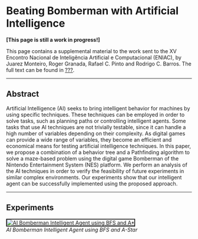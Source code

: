 # Beating Bomberman with Artificial Intelligence

**[This page is still a work in progress!]**

This page contains a supplemental material to the work sent to the XV Encontro Nacional de Inteligência Artificial e Computacional (ENIAC), by Juarez Monteiro, Roger Granada, Rafael C. Pinto and Rodrigo C. Barros. The full text can be found in [???](http://www...com).

---
## Abstract

Artificial Intelligence (AI) seeks to bring intelligent behavior for machines by using specific techniques.
These techniques can be employed in order to solve tasks, such as planning paths or controlling intelligent agents.
Some tasks that use AI techniques are not trivially testable, since it can handle a high number of variables depending on their complexity.
As digital games can provide a wide range of variables, they become an efficient and economical means for testing artificial intelligence techniques.
In this paper, we propose a combination of a behavior tree and a Pathfinding algorithm to solve a maze-based problem using the digital game Bomberman of the Nintendo Entertainment System (NES) platform.
We perform an analysis of the AI techniques in order to verify the feasibility of future experiments in similar complex environments.
Our experiments show that our intelligent agent can be successfully implemented using the proposed approach.

---
## Experiments

<a href="http://www.youtube.com/watch?feature=player_embedded&v=DzY_gMCkpaM
" target="_blank"><img src="http://img.youtube.com/vi/DzY_gMCkpaM/0.jpg"
alt="AI Bomberman Intelligent Agent using BFS and A*" width="" height="" border="2" /></a>
<br>
*AI Bomberman Intelligent Agent using BFS and A-Star*
